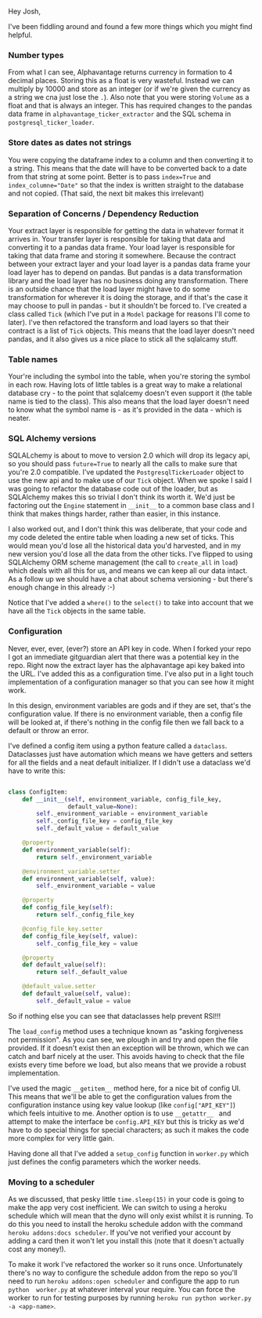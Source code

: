 Hey Josh,

I've been fiddling around and found a few more things which you might find 
helpful.

### Number types

From what I can see, Alphavantage returns currency in formation to 4 decimal 
places. Storing this as a float is very wasteful. Instead we can multiply by 
10000 and store as an integer (or if we're given the currency as a string we 
cna just lose the `.`). Also note  that you were storing `Volume` as a 
float and that is always an integer. This has required changes to the pandas 
data frame in `alphavantage_ticker_extractor` and the SQL schema in 
`postgresql_ticker_loader`.

### Store dates as dates not strings

You were copying the dataframe index to a column and then converting it to a 
string. This means that the date will have to be converted back to a date 
from that string at some point. Better is to pass `index=True` and 
`index_columne="Date"` so that the index is written straight to the database 
and not copied. (That said, the next bit makes this irrelevant) 

### Separation of Concerns / Dependency Reduction

Your extract layer is responsible for getting the data in whatever format it 
arrives in. Your transfer layer is responsible for taking that data and 
converting it to a pandas data frame. Your load layer is 
responsible for taking that data frame and storing it somewhere. Because the 
contract between your extract layer and your load layer is a pandas data 
frame your load layer has to depend on pandas. But pandas is a data 
transformation library and the load layer has no business doing any 
transformation. There is an outside chance that the load layer might have to 
do some transformation for wherever it is doing the storage, and if that's 
the case it may choose to pull in pandas - but it shouldn't be forced to. 
I've created a class called `Tick` (which I've put in a `Model` package for 
reasons I'll come to later). I've then refactored the transform and load 
layers so that their contract is a list of `Tick` objects. This means that 
the load layer doesn't need pandas, and it also gives us a nice place to 
stick all the sqlalcamy stuff.

### Table names

Your're including the symbol into the table, when you're storing the symbol 
in each row. Having lots of little tables is 
a great way to make a relational database cry - to the point that sqlalcemy 
doesn't even support it (the table name is tied to the class). This also 
means that the load layer doesn't need to know what the symbol name is - as 
it's provided in the data - which is neater.

### SQL Alchemy versions

SQLALchemy is about to move to version 2.0 which will drop its legacy api, 
so you should pass `future=True` to nearly all the calls to make sure that 
you're 2.0 compatible. I've updated the `PostgresqlTickerLoader` object to 
use the new api and to make use of our `Tick` object. When we spoke I said I 
was going to refactor the database code out of the loader, but as SQLAlchemy 
makes this so trivial I don't think its worth it. We'd just be factoring out 
the `Engine` statement in `__init__` to a common base class and I think that 
makes things harder, rather than easier, in this instance.

I also worked out, and I don't think this was deliberate, that your code and 
my code deleted the entire table when loading a new set of ticks. This would 
mean you'd lose all the historical data you'd harvested, and in my new 
version you'd lose all the data from the other ticks. I've flipped to using 
SQLAlchemy ORM scheme management (the call to `create_all` in `load`) which 
deals with all this for us, and means we can keep all our data intact. As a 
follow up we should have a chat about schema versioning - but there's enough 
change in this already :-)

Notice that I've added a `where()` to the `select()` to take into account 
that we have all the `Tick` objects in the same table.

### Configuration

Never, ever, ever, (ever?) store an API key in code. When I forked your repo 
I got an immediate gitguardian alert that there was a potential key in the 
repo. Right now the extract layer has the alphavantage api key baked into 
the URL. I've added this as a configuration time. I've also put in a light 
touch implementation of a configuration manager so that you can see how it 
might work.

In this design, environment variables are gods and if they are set, that's 
the configuration value. If there is no environment variable, then a config 
file will be looked at, if there's nothing in the config file then we fall 
back to a default or throw an error.

I've defined a config item using a python feature called a `dataclass`. 
Dataclasses just have automation which means we have getters and setters for 
all the fields and a neat default initializer. If I didn't use a dataclass 
we'd have to write this:

```python

class ConfigItem:
    def __init__(self, environment_variable, config_file_key, 
                 default_value=None):
        self._environment_variable = environment_variable
        self._config_file_key = config_file_key
        self._default_value = default_value

    @property
    def environment_variable(self):
        return self._environment_variable

    @environment_variable.setter
    def environment_variable(self, value):
        self._environment_variable = value

    @property
    def config_file_key(self):
        return self._config_file_key

    @config_file_key.setter
    def config_file_key(self, value):
        self._config_file_key = value

    @property
    def default_value(self):
        return self._default_value

    @default_value.setter
    def default_value(self, value):
        self._default_value = value
```

So if nothing else you can see that dataclasses help prevent RSI!!!

The `load_config` method uses a technique known as "asking forgiveness not 
permission". As you can see, we plough in and try and open the file provided.
If it doesn't exist then an exception will be thrown, which we can catch and 
barf nicely at the user. This avoids having to check that the file exists 
every time before we load, but also means that we provide a robust 
implementation.

I've used the magic `__getitem__` method here, for a nice bit of config UI. 
This means that we'll be able to get the configuration values from the 
configuration instance using key value lookup (like `config["API_KEY"]`) 
which feels intuitive to me. Another option is to use `__getattr__ ` and 
attempt to make the interface be `config.API_KEY` but this is tricky as we'd 
have to do special things for special characters; as such it makes the code 
more complex for very little gain.

Having done all that I've added a `setup_config` function in `worker.py` 
which just defines the config parameters which the worker needs.

### Moving to a scheduler

As we discussed, that pesky little `time.sleep(15)` in your code is going 
to make the app very cost inefficient. We can switch to using a heroku 
schedule which will mean that the dyno will only exist whilst it is running. 
To do this you need to install the heroku schedule addon with the command ` heroku addons:docs scheduler
`. If you've not verified your account by adding a card then it won't let 
you install this (note that it doesn't actually cost any money!).

To make it work I've refactored the worker so it runs once. Unfortunately 
there's no way to configure the schedule addon from the repo so you'll need 
to run `heroku addons:open scheduler` and configure the app to run `python 
worker.py` at whatever interval your require. You can force the worker to 
run for testing purposes by running `heroku run python worker.py -a <app-name>`.